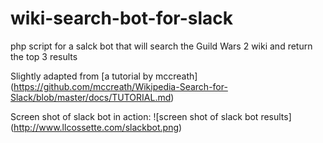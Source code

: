# wiki-search-bot-for-slack
php script for a salck bot that will search the Guild Wars 2 wiki and return the top 3 results

Slightly adapted from [a tutorial by mccreath] (https://github.com/mccreath/Wikipedia-Search-for-Slack/blob/master/docs/TUTORIAL.md)

Screen shot of slack bot in action:
![screen shot of slack bot results] (http://www.llcossette.com/slackbot.png)
